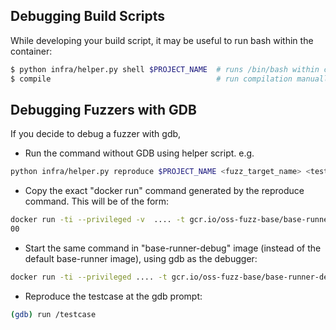## Debugging Build Scripts

While developing your build script, it may be useful to run bash within the
container:

```bash
$ python infra/helper.py shell $PROJECT_NAME  # runs /bin/bash within container
$ compile                                     # run compilation manually
```

## Debugging Fuzzers with GDB

If you decide to debug a fuzzer with gdb,
* Run the command without GDB using helper script. e.g.
```bash
python infra/helper.py reproduce $PROJECT_NAME <fuzz_target_name> <testcase_path>
```
* Copy the exact "docker run" command generated by the reproduce command. This will be of the form:
```bash
docker run -ti --privileged -v  .... -t gcr.io/oss-fuzz-base/base-runner reproduce <fuzz_target_name> -runs=1
00
```
* Start the same command in "base-runner-debug" image (instead of the default base-runner image), using gdb as the debugger:

```bash
docker run -ti --privileged .... -t gcr.io/oss-fuzz-base/base-runner-debug gdb /out/<fuzz_target_name>
```
* Reproduce the testcase at the gdb prompt:
```bash
(gdb) run /testcase
```
